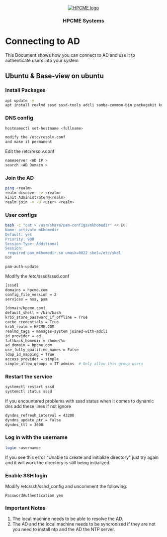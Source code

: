 <div align="center" style="text-align: center">
<a href="http://hpcme.com">
<img src="http://hpcme.com/wp-content/uploads/2021/10/cropped-Logo-HPCME-Systems-72x50.jpg" alt="HPCME logo"/>
</a>
<h3>HPCME Systems</h3>

</div>

# Connecting to AD
This Document shows how you can connect to AD and use it to authenticate users into your system


## Ubuntu & Base-view on ubuntu
### Install Packages
``` bash
apt update -y
apt install realmd sssd sssd-tools adcli samba-common-bin packagekit krb5-user libpam-sss libnss-sss oddjob oddjob-mkhomedir
```
### DNS config
``` bash
hostnamectl set-hostname <fullname>

modify the /etc/resolv.conf
and make it permanent
```
Edit the /etc/resolv.conf
``` bash 
nameserver <AD IP >
search <AD Domain >
```
### Join the AD
``` bash 
ping <realm>
realm discover -v <realm>
kinit Administrator@<realm>
realm join -v -U <user> <realm>
```
### User configs
``` bash
bash -c "cat > /usr/share/pam-configs/mkhomedir" << EOF
Name: activate mkhomedir
Default: yes
Priority: 900
Session-Type: Additional
Session:
 required pam_mkhomedir.so umask=0022 skel=/etc/skel
EOF

pam-auth-update

```

Modify the /etc/sssd/sssd.conf

``` bash
[sssd]
domains = hpcme.com
config_file_version = 2
services = nss, pam

[domain/hpcme.com]
default_shell = /bin/bash
krb5_store_password_if_offline = True
cache_credentials = True
krb5_realm = HPCME.COM
realmd_tags = manages-system joined-with-adcli
id_provider = ad
fallback_homedir = /home/%u
ad_domain = hpcme.com
use_fully_qualified_names = False
ldap_id_mapping = True
access_provider = simple
simple_allow_groups = IT-admins  # Only allow this group users
```
### Restart the service
``` bash
systemctl restart sssd
systemctl status sssd
```
If you encountered problems with sssd status when it comes to dynamic dns add these lines if not ignore
``` bash
dyndns_refresh_interval = 43200
dyndns_update_ptr = false
dyndns_ttl = 3600
```
### Log in with the username
``` bash
login <username>
```
If you see this error "Unable to create and initialize directory" just try again and it will work the directory is still being initialized.
### Enable SSH login

Modify /etc/ssh/sshd_config and uncomment the following:
```
PasswordAuthentication yes
```
### Important Notes
1. The local machine needs to be able to resolve the AD.
1. The AD and the local machine needs to be syncronized if they are not you need to install ntp and the AD the NTP server.
